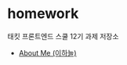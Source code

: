 # homework

태킷 프론트엔드 스쿨 12기 과제 저장소

- [About Me (이하늘)](https://github.com/neulhi/homework/blob/main/about-me.md "About Me (이하늘)")
